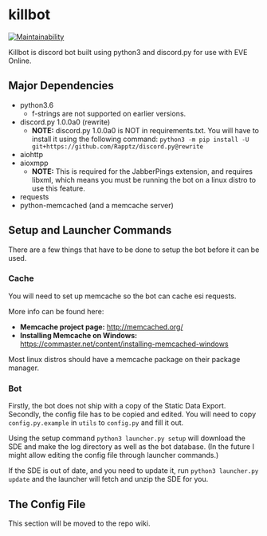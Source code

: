 # killbot

[![Maintainability](https://api.codeclimate.com/v1/badges/8a6e94242462e3c9f561/maintainability)](https://codeclimate.com/github/colcrunch/killbot/maintainability)

Killbot is discord bot built using python3 and discord.py for use with EVE Online. 

## Major Dependencies

* python3.6
  * f-strings are not supported on earlier versions.
* discord.py 1.0.0a0 (rewrite)
  * **NOTE:** discord.py 1.0.0a0 is NOT in requirements.txt. You will have to install it using the following command: `python3 -m pip install -U git+https://github.com/Rapptz/discord.py@rewrite`
* aiohttp
* aioxmpp
  * **NOTE:** This is required for the JabberPings extension, and requires libxml, which means you must be running the bot on a linux distro to use this feature.
* requests
* python-memcached (and a memcache server)

## Setup and Launcher Commands
There are a few things that have to be done to setup the bot before it can be used.

### Cache
You will need to set up memcache so the bot can cache esi requests. 

More info can be found here:
* **Memcache project page:** http://memcached.org/
* **Installing Memcache on Windows:** https://commaster.net/content/installing-memcached-windows

Most linux distros should have a memcache package on their package manager.

### Bot
Firstly, the bot does not ship with a copy of the Static Data Export. Secondly, the config file has to be copied and edited.
You will need to copy `config.py.example` in `utils` to `config.py` and fill it out.


Using the setup command `python3 launcher.py setup` will download the SDE and make the log directory as well as the bot database.
(In the future I might allow editing the config file through launcher commands.)

If the SDE is out of date, and you need to update it, run `python3 launcher.py update` and the launcher will fetch and unzip the SDE for you.

## The Config File

This section will be moved to the repo wiki.